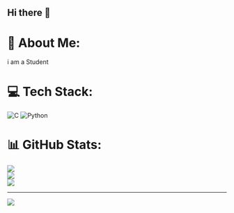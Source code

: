 ## Hi there 👋

# 💫 About Me:
i am a Student


# 💻 Tech Stack:
![C](https://img.shields.io/badge/c-%2300599C.svg?style=plastic&logo=c&logoColor=white) ![Python](https://img.shields.io/badge/python-3670A0?style=plastic&logo=python&logoColor=ffdd54)
# 📊 GitHub Stats:
![](https://github-readme-stats.vercel.app/api?username=ArunBytes&theme=github_dark&hide_border=false&include_all_commits=true&count_private=true)<br/>
![](https://github-readme-streak-stats.herokuapp.com/?user=ArunBytes&theme=github_dark&hide_border=false)<br/>
![](https://github-readme-stats.vercel.app/api/top-langs/?username=ArunBytes&theme=github_dark&hide_border=false&include_all_commits=true&count_private=true&layout=compact)

---
[![](https://visitcount.itsvg.in/api?id=ArunBytes&icon=4&color=1)](https://visitcount.itsvg.in)

<!-- Proudly created with GPRM ( https://gprm.itsvg.in ) -->
<!--
**ArunBytes/ArunBytes** is a ✨ _special_ ✨ repository because its `README.md` (this file) appears on your GitHub profile.

Here are some ideas to get you started:

- 🔭 I’m currently working on ...
- 🌱 I’m currently learning ...
- 👯 I’m looking to collaborate on ...
- 🤔 I’m looking for help with ...
- 💬 Ask me about ...
- 📫 How to reach me: ...
- 😄 Pronouns: ...
- ⚡ Fun fact: ...
-->
